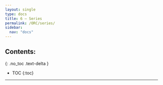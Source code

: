 ```yaml
---
layout: single
type: docs
title: 6 — Series
permalink: /ORC/series/
sidebar:
  nav: "docs"
---
```


## Contents:
{: .no_toc .text-delta }

- TOC
{:toc}

---